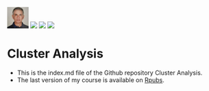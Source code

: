 <img src="45262254.jpeg" width="50">
<a href="mailto:karkil2205@gmail.com?"><img src="https://img.shields.io/badge/gmail-%23DD0031.svg?&style=for-the-badge&logo=gmail&logoColor=white"/></a>

<img src="https://upload.wikimedia.org/wikipedia/commons/6/66/Logo_cnam.gif" width="50">

<img src="https://rstudio.com/wp-content/uploads/2014/07/RStudio-Logo-Blue-Gray.png" width="50">


# Cluster Analysis
* This is the index.md file of the Github repository Cluster Analysis.
* The last version of my course is available on  [Rpubs](http://rpubs.com/karkil2205/700595).






